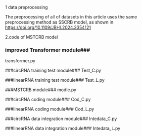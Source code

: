 1 data preprocessing

The preprocessing of all of datasets in this article uses the same preprocessing method as SSCRB model, as shown in https://doi.org/10.1109/JBHI.2024.3354121

2.code of MSTCRB model
### improved Transformer module###
transformer.py

###circRNA training test module###
Test_C.py

###linearRNA training test module###
Test_L.py

###MSTCRB module###
modle.py

###circRNA coding module###
Cod_C.py

###linearRNA coding module###
Cod_L.py

###circRNA data integration module###
Intedata_C.py

###linearRNA data integration module###
Intedata_L.py